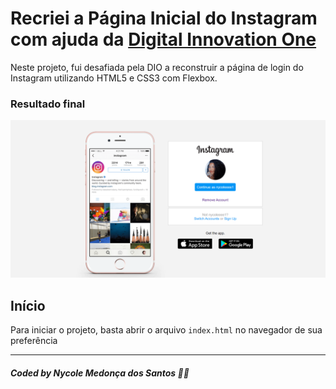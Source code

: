 # Recriei a Página Inicial do Instagram com ajuda da [Digital Innovation One](https://digitalinnovation.one/)

Neste projeto, fui desafiada pela DIO a reconstruir a página de login do Instagram utilizando HTML5 e CSS3 com Flexbox.

### Resultado final
![Resultado Final](img/resultado-final.png)

## Início

Para iniciar o projeto, basta abrir o arquivo `index.html` no navegador de sua preferência

---
##### Coded by Nycole Medonça dos Santos 👸🏾
